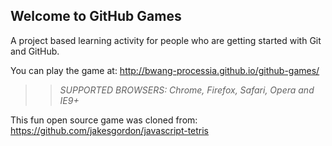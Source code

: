 ## Welcome to GitHub Games

A project based learning activity for people who are getting started with Git and GitHub.

You can play the game at: http://bwang-processia.github.io/github-games/

>> _*SUPPORTED BROWSERS*: Chrome, Firefox, Safari, Opera and IE9+_

This fun open source game was cloned from: https://github.com/jakesgordon/javascript-tetris
